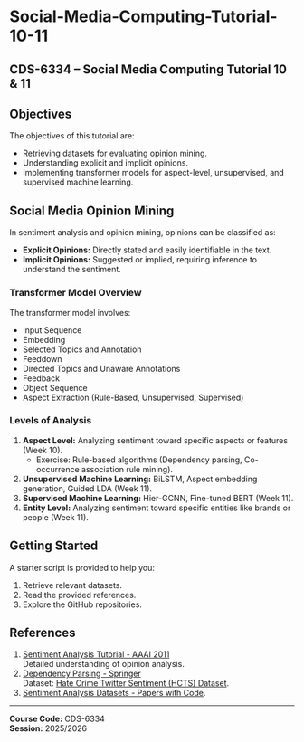 # Social-Media-Computing-Tutorial-10-11
## CDS-6334 – Social Media Computing Tutorial 10 & 11

## Objectives
The objectives of this tutorial are:
- Retrieving datasets for evaluating opinion mining.
- Understanding explicit and implicit opinions.
- Implementing transformer models for aspect-level, unsupervised, and supervised machine learning.

## Social Media Opinion Mining
In sentiment analysis and opinion mining, opinions can be classified as:
- **Explicit Opinions:** Directly stated and easily identifiable in the text.
- **Implicit Opinions:** Suggested or implied, requiring inference to understand the sentiment.

### Transformer Model Overview
The transformer model involves:
- Input Sequence
- Embedding
- Selected Topics and Annotation
- Feeddown
- Directed Topics and Unaware Annotations
- Feedback
- Object Sequence
- Aspect Extraction (Rule-Based, Unsupervised, Supervised)

### Levels of Analysis
1. **Aspect Level:** Analyzing sentiment toward specific aspects or features (Week 10).  
   - Exercise: Rule-based algorithms (Dependency parsing, Co-occurrence association rule mining).
2. **Unsupervised Machine Learning:** BiLSTM, Aspect embedding generation, Guided LDA (Week 11).
3. **Supervised Machine Learning:** Hier-GCNN, Fine-tuned BERT (Week 11).
4. **Entity Level:** Analyzing sentiment toward specific entities like brands or people (Week 11).

## Getting Started
A starter script is provided to help you:
1. Retrieve relevant datasets.
2. Read the provided references.
3. Explore the GitHub repositories.

## References
1. [Sentiment Analysis Tutorial - AAAI 2011](https://www.cs.uic.edu/~liub/FBS/Sentiment-Analysis-tutorial-AAAI-2011.pdf)  
   Detailed understanding of opinion analysis.
2. [Dependency Parsing - Springer](https://link.springer.com/content/pdf/10.1007/s10489-017-1098-6.pdf)  
   Dataset: [Hate Crime Twitter Sentiment (HCTS) Dataset](https://link.springer.com/article/10.1007/s10489-017-1098-6/tables/1).
3. [Sentiment Analysis Datasets - Papers with Code](https://paperswithcode.com/datasets?task=sentiment-analysis&page=1).

---
**Course Code:** CDS-6334  
**Session:** 2025/2026  
